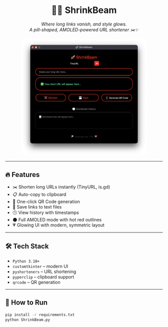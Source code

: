 <h1 align="center">💫🚀 ShrinkBeam</h1>

<p align="center"><i>
  Where long links vanish, and style glows.<br>
  A pill-shaped, AMOLED-powered URL shortener ✂️✨
</i></p>

<p align="center">
  <img src="assets/1.png" width="80%" style="border-radius: 20px;">
</p>

---

## 🔥 Features

- ✂️ Shorten long URLs instantly (TinyURL, is.gd)
- 📋 Auto-copy to clipboard
- 📱 One-click QR Code generation
- 💾 Save links to text files
- 🕓 View history with timestamps
- 🌑 Full AMOLED mode with hot red outlines
- 💗 Glowing UI with modern, symmetric layout

---

## 🛠️ Tech Stack

- `Python 3.10+`
- `customtkinter` – modern UI
- `pyshorteners` – URL shortening
- `pyperclip` – clipboard support
- `qrcode` – QR generation

---

## 🚀 How to Run

```bash
pip install -r requirements.txt
python ShrinkBeam.py